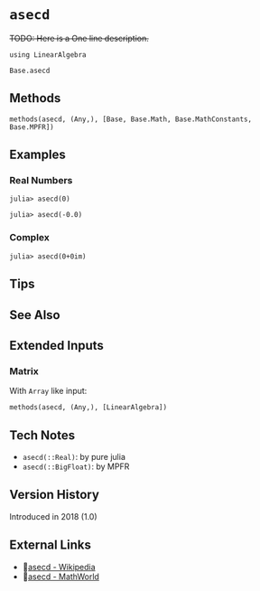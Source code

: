 # `asecd`

~~TODO: Here is a One line description.~~

```@setup repl_only
using LinearAlgebra
```
```@docs
Base.asecd
```


## Methods

```@repl
methods(asecd, (Any,), [Base, Base.Math, Base.MathConstants, Base.MPFR])
```


## Examples

### Real Numbers
```jldoctest
julia> asecd(0)

julia> asecd(-0.0)
```

### Complex
```jldoctest
julia> asecd(0+0im)
```

## Tips


## See Also



## Extended Inputs

### Matrix
With `Array` like input:
```@repl repl_only
methods(asecd, (Any,), [LinearAlgebra])
```


## Tech Notes

- `asecd(::Real)`: by pure julia
- `asecd(::BigFloat)`: by MPFR


## Version History

Introduced in 2018 (1.0)


## External Links
- 🔗[asecd - Wikipedia](https://en.wikipedia.org/wiki/ )
- 🔗[asecd - MathWorld](https://mathworld.wolfram.com/ )
